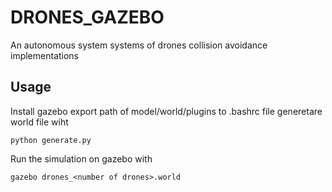 # DRONES_GAZEBO
An autonomous system systems of drones collision avoidance implementations
## Usage
Install gazebo export path of model/world/plugins to .bashrc file
generetare world file wiht
```
python generate.py
```
Run the simulation on gazebo with
```
gazebo drones_<number of drones>.world
```
